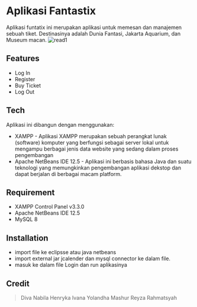 
# Aplikasi Fantastix
Aplikasi funtatix ini merupakan aplikasi untuk memesan dan manajemen sebuah tiket. Destinasinya adalah Dunia Fantasi, Jakarta Aquarium, dan Museum macan.
![read1](https://user-images.githubusercontent.com/114675506/213994723-95b105df-b5b3-4352-81d6-506223f42ebe.jpg)

## Features 

- Log In
- Register
- Buy Ticket
- Log Out


## Tech

Aplikasi ini dibangun dengan menggunakan:

- XAMPP - Aplikasi XAMPP merupakan sebuah perangkat lunak (software) komputer yang berfungsi sebagai server lokal untuk mengampu berbagai jenis data website yang sedang dalam proses pengembangan
- Apache NetBeans IDE 12.5 - Aplikasi ini berbasis bahasa Java dan suatu teknologi yang memungkinkan pengembangan aplikasi dekstop dan dapat berjalan di berbagai macam platform.


## Requirement
- XAMPP Control Panel v3.3.0
- Apache NetBeans IDE 12.5
- MySQL 8

## Installation
- import file ke eclipsse atau java netbeans
- import external jar jcalender dan mysql connector ke dalam file.
- masuk ke dalam file Login dan run aplikasinya


## Credit
> Diva Nabila Henryka
> Ivana Yolandha Mashur
> Reyza Rahmatsyah
